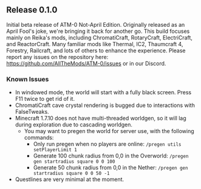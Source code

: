 ## Release 0.1.0

Initial beta release of ATM-0 Not-April Edition.
Originally released as an April Fool's joke, we're bringing it back for another go.
This build focuses mainly on Reika's mods, including ChromatiCraft, RotaryCraft, ElectriCraft, and ReactorCraft.
Many familiar mods like Thermal, IC2, Thaumcraft 4, Forestry, Railcraft, and lots of others to enhance the experience.
Please report any issues on the repository here: https://github.com/AllTheMods/ATM-0/issues or in our Discord.

### Known Issues
- In windowed mode, the world will start with a fully black screen. Press F11 twice to get rid of it.
- ChromatiCraft cave crystal rendering is bugged due to interactions with FalseTweaks.
- Minecraft 1.7.10 does not have multi-threaded worldgen, so it will lag during exploration due to cascading worldgen.
  - You may want to pregen the world for server use, with the following commands:
    - Only run pregen when no players are online: `/pregen utils setPlayerLimit 1`
    - Generate 100 chunk radius from 0,0 in the Overworld: `/pregen gen startradius square 0 0 100`
    - Generate 50 chunk radius from 0,0 in the Nether: `/pregen gen startradius square 0 0 50 -1`
- Questlines are very minimal at the moment.
